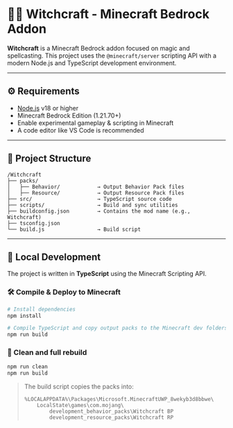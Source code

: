 # 🧙‍♂️ Witchcraft - Minecraft Bedrock Addon

**Witchcraft** is a Minecraft Bedrock addon focused on magic and spellcasting. This project uses the `@minecraft/server` scripting API with a modern Node.js and TypeScript development environment.

---

## ⚙️ Requirements

- [Node.js](https://nodejs.org/) v18 or higher
- Minecraft Bedrock Edition (1.21.70+)
- Enable experimental gameplay & scripting in Minecraft
- A code editor like VS Code is recommended

---

## 📁 Project Structure

```
/Witchcraft
├── packs/
│   ├── Behavior/            → Output Behavior Pack files
│   ├── Resource/            → Output Resource Pack files
├── src/                     → TypeScript source code
├── scripts/                 → Build and sync utilities
├── buildconfig.json         → Contains the mod name (e.g., Witchcraft)
├── tsconfig.json
└── build.js                 → Build script
```

---

## 🧪 Local Development

The project is written in **TypeScript** using the Minecraft Scripting API.

### 🛠 Compile & Deploy to Minecraft

```bash
# Install dependencies
npm install

# Compile TypeScript and copy output packs to the Minecraft dev folders
npm run build
```

### 🧹 Clean and full rebuild

```bash
npm run clean
npm run build
```

> The build script copies the packs into:
>
> ```
> %LOCALAPPDATA%\Packages\Microsoft.MinecraftUWP_8wekyb3d8bbwe\
>     LocalState\games\com.mojang\
>         development_behavior_packs\Witchcraft BP
>         development_resource_packs\Witchcraft RP
> ```
